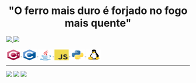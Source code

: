 <h1 align="center">"O ferro mais duro é forjado no fogo mais quente"</h1>

<div align=>
  <a href="https://github.com/Xnork">
  <img height="180em" src="https://github-readme-stats.vercel.app/api?username=Xnork&show_icons=true&theme=dark&include_all_commits=true&count_private=true"/>
  <img height="180em" src="https://github-readme-stats.vercel.app/api/top-langs/?username=Xnork&layout=compact&langs_count=7&theme=dark"/>
</div>

<div style="display: inline_block"><br>
  <img align="center" alt="Xnork-CPlusPlus" height="30" width="40" src="https://raw.githubusercontent.com/devicons/devicon/master/icons/cplusplus/cplusplus-original.svg">
  <img align="center" alt="Xnork-C" height="30" width="40" src="https://raw.githubusercontent.com/devicons/devicon/master/icons/c/c-original.svg">
  <img align="center" alt="Xnork-Java" height="30" width="40" src="https://raw.githubusercontent.com/devicons/devicon/master/icons/java/java-original.svg">
  <img align="center" alt="Xnork-Javascript" height="30" width="40" src="https://raw.githubusercontent.com/devicons/devicon/master/icons/javascript/javascript-original.svg">
  <img align="center" alt="Xnork-Python" height="30" width="40" src="https://raw.githubusercontent.com/devicons/devicon/master/icons/python/python-original.svg">
  <img align="center" alt="Xnork-Linux" height="30" width="40" src="https://raw.githubusercontent.com/devicons/devicon/master/icons/linux/linux-original.svg">
</div>
<hr/>
<div> 
  <a href="https://www.youtube.com/channel/UCVoo4-D0uiqlvAjhNSrKuQg" target="_blank"><img src="https://img.shields.io/badge/YouTube-FF0000?style=for-the-badge&logo=youtube&logoColor=white" target="_blank"></a>
  <a href="https://twitter.com/__Xnork" target="_blank"><img src="https://img.shields.io/badge/Twitter-1DA1F2?style=for-the-badge&logo=twitter&logoColor=white" target="_blank"></a>
  <a href="https://chat.whatsapp.com/I1MbIZVAo0vCa3jTrTwjIp" target="_blank"><img src="https://img.shields.io/badge/WhatsApp Group-25D366?style=for-the-badge&logo=whatsapp&logoColor=white" target="_blank"></a>
</div>
